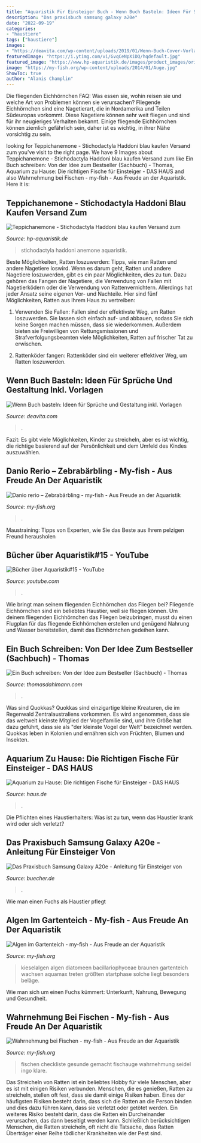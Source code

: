 ```yaml
---
title: "Aquaristik Für Einsteiger Buch - Wenn Buch Basteln: Ideen Für Sprüche Und Gestaltung Inkl. Vorlagen"
description: "Das praxisbuch samsung galaxy a20e"
date: "2022-09-19"
categories:
- "haustiere"
tags: ["haustiere"]
images:
- "https://deavita.com/wp-content/uploads/2019/01/Wenn-Buch-Cover-Vorlage-Ideen-basteln.jpg"
featuredImage: "https://i.ytimg.com/vi/GvqCeNpXiDQ/hqdefault.jpg"
featured_image: "https://www.hp-aquaristik.de/images/product_images/original_images/teppichanemone_stichodactyla_haddoni_blau_1.jpg"
image: "https://my-fish.org/wp-content/uploads/2014/01/Auge.jpg"
ShowToc: true
author: "Alanis Champlin"
---
```



Die fliegenden Eichhörnchen FAQ: Was essen sie, wohin reisen sie und welche Art von Problemen können sie verursachen?
Fliegende Eichhörnchen sind eine Nagetierart, die in Nordamerika und Teilen Südeuropas vorkommt. Diese Nagetiere können sehr weit fliegen und sind für ihr neugieriges Verhalten bekannt. Einige fliegende Eichhörnchen können ziemlich gefährlich sein, daher ist es wichtig, in ihrer Nähe vorsichtig zu sein.

	

		
looking for Teppichanemone - Stichodactyla Haddoni blau kaufen Versand zum you've visit to the right page. We have 9 Images about Teppichanemone - Stichodactyla Haddoni blau kaufen Versand zum like Ein Buch schreiben: Von der Idee zum Bestseller (Sachbuch) - Thomas, Aquarium zu Hause: Die richtigen Fische für Einsteiger - DAS HAUS and also Wahrnehmung bei Fischen - my-fish - Aus Freude an der Aquaristik. Here it is:
		
    
## Teppichanemone - Stichodactyla Haddoni Blau Kaufen Versand Zum

<img loading=lazy src="https://www.hp-aquaristik.de/images/product_images/original_images/teppichanemone_stichodactyla_haddoni_blau_1.jpg" onerror="this.onerror=null;this.src='https://tse3.mm.bing.net/th?id=OIP.Eqrvs1uBbPO1WZe3xEHhfgHaFj&amp;pid=15.1';" alt="Teppichanemone - Stichodactyla Haddoni blau kaufen Versand zum">

_Source: hp-aquaristik.de_

>stichodactyla haddoni anemone aquaristik. 

	

Beste Möglichkeiten, Ratten loszuwerden: Tipps, wie man Ratten und andere Nagetiere loswird.
Wenn es darum geht, Ratten und andere Nagetiere loszuwerden, gibt es ein paar Möglichkeiten, dies zu tun. Dazu gehören das Fangen der Nagetiere, die Verwendung von Fallen mit Nagetierködern oder die Verwendung von Rattenvernichtern. Allerdings hat jeder Ansatz seine eigenen Vor- und Nachteile. Hier sind fünf Möglichkeiten, Ratten aus Ihrem Haus zu vertreiben:
1) Verwenden Sie Fallen: Fallen sind der effektivste Weg, um Ratten loszuwerden. Sie lassen sich einfach auf- und abbauen, sodass Sie sich keine Sorgen machen müssen, dass sie wiederkommen. Außerdem bieten sie Freiwilligen von Rettungsmissionen und Strafverfolgungsbeamten viele Möglichkeiten, Ratten auf frischer Tat zu erwischen.

2) Rattenköder fangen: Rattenköder sind ein weiterer effektiver Weg, um Ratten loszuwerden.

    
## Wenn Buch Basteln: Ideen Für Sprüche Und Gestaltung Inkl. Vorlagen

<img loading=lazy src="https://deavita.com/wp-content/uploads/2019/01/Wenn-Buch-Cover-Vorlage-Ideen-basteln.jpg" onerror="this.onerror=null;this.src='https://tse4.mm.bing.net/th?id=OIP.GyGAVQTe5qYLSZANAcLAigHaHa&amp;pid=15.1';" alt="Wenn Buch basteln: Ideen für Sprüche und Gestaltung inkl. Vorlagen">

_Source: deavita.com_

>. 

	

Fazit: Es gibt viele Möglichkeiten, Kinder zu streicheln, aber es ist wichtig, die richtige basierend auf der Persönlichkeit und dem Umfeld des Kindes auszuwählen.

    
## Danio Rerio – Zebrabärbling - My-fish - Aus Freude An Der Aquaristik

<img loading=lazy src="https://my-fish.org/wp-content/uploads/2016/05/Danio-rerio-weiß.jpg" onerror="this.onerror=null;this.src='https://tse3.mm.bing.net/th?id=OIP.w1Oa_rhdHpno0fg0szr9LQHaFj&amp;pid=15.1';" alt="Danio rerio – Zebrabärbling - my-fish - Aus Freude an der Aquaristik">

_Source: my-fish.org_

>. 

	

Maustraining: Tipps von Experten, wie Sie das Beste aus Ihrem pelzigen Freund herausholen

    
## Bücher über Aquaristik#15 - YouTube

<img loading=lazy src="https://i.ytimg.com/vi/GvqCeNpXiDQ/hqdefault.jpg" onerror="this.onerror=null;this.src='https://tse4.mm.bing.net/th?id=OIP.xy1fSM19wMIX1NBF4OzudwHaFj&amp;pid=15.1';" alt="Bücher über Aquaristik#15 - YouTube">

_Source: youtube.com_

>. 

	

Wie bringt man seinem fliegenden Eichhörnchen das Fliegen bei?
Fliegende Eichhörnchen sind ein beliebtes Haustier, weil sie fliegen können. Um deinem fliegenden Eichhörnchen das Fliegen beizubringen, musst du einen Flugplan für das fliegende Eichhörnchen erstellen und genügend Nahrung und Wasser bereitstellen, damit das Eichhörnchen gedeihen kann.

    
## Ein Buch Schreiben: Von Der Idee Zum Bestseller (Sachbuch) - Thomas

<img loading=lazy src="https://thomasdahlmann.com/wp-content/uploads/2019/07/buch_schreiben.jpg" onerror="this.onerror=null;this.src='https://tse1.mm.bing.net/th?id=OIP.IeWTPI0tmM21kMa7Zo22jwHaE8&amp;pid=15.1';" alt="Ein Buch schreiben: Von der Idee zum Bestseller (Sachbuch) - Thomas">

_Source: thomasdahlmann.com_

>. 

	

Was sind Quokkas?
Quokkas sind einzigartige kleine Kreaturen, die im Regenwald Zentralaustraliens vorkommen. Es wird angenommen, dass sie das weltweit kleinste Mitglied der Vogelfamilie sind, und ihre Größe hat dazu geführt, dass sie als "der kleinste Vogel der Welt" bezeichnet werden. Quokkas leben in Kolonien und ernähren sich von Früchten, Blumen und Insekten.

    
## Aquarium Zu Hause: Die Richtigen Fische Für Einsteiger - DAS HAUS

<img loading=lazy src="https://www.haus.de/sites/default/files/styles/facebook/public/2018-06/1aquarium-istock-gregory_dubus-672436474.jpg?h=07d74895&amp;itok=CmTgTZ8k" onerror="this.onerror=null;this.src='https://tse3.mm.bing.net/th?id=OIP.9On1zIZOtQ8aqnQ2vqrDzAHaD4&amp;pid=15.1';" alt="Aquarium zu Hause: Die richtigen Fische für Einsteiger - DAS HAUS">

_Source: haus.de_

>. 

	

Die Pflichten eines Haustierhalters: Was ist zu tun, wenn das Haustier krank wird oder sich verletzt?

    
## Das Praxisbuch Samsung Galaxy A20e - Anleitung Für Einsteiger Von

<img loading=lazy src="https://bilder.buecher.de/produkte/56/56873/56873676z.jpg" onerror="this.onerror=null;this.src='https://tse4.mm.bing.net/th?id=OIP.SmstwqijlsuMEeWmR5JeNQAAAA&amp;pid=15.1';" alt="Das Praxisbuch Samsung Galaxy A20e - Anleitung für Einsteiger von">

_Source: buecher.de_

>. 

	

Wie man einen Fuchs als Haustier pflegt

    
## Algen Im Gartenteich - My-fish - Aus Freude An Der Aquaristik

<img loading=lazy src="https://my-fish.org/wp-content/uploads/2013/03/Kieselalgen.jpg" onerror="this.onerror=null;this.src='https://tse4.mm.bing.net/th?id=OIP.hIpyj2ROoOeUQIDhIcFWjQHaEv&amp;pid=15.1';" alt="Algen im Gartenteich - my-fish - Aus Freude an der Aquaristik">

_Source: my-fish.org_

>kieselalgen algen diatomeen bacillariophyceae braunen gartenteich wachsen aquamax treten größten startphase solche liegt besonders beläge. 

	

Wie man sich um einen Fuchs kümmert: Unterkunft, Nahrung, Bewegung und Gesundheit.

    
## Wahrnehmung Bei Fischen - My-fish - Aus Freude An Der Aquaristik

<img loading=lazy src="https://my-fish.org/wp-content/uploads/2014/01/Auge.jpg" onerror="this.onerror=null;this.src='https://tse3.mm.bing.net/th?id=OIP.tWSlUDwzDrYB58jyu8vvkgHaE8&amp;pid=15.1';" alt="Wahrnehmung bei Fischen - my-fish - Aus Freude an der Aquaristik">

_Source: my-fish.org_

>fischen checkliste gesunde gemacht fischauge wahrnehmung seidel ingo klare. 

	

Das Streicheln von Ratten ist ein beliebtes Hobby für viele Menschen, aber es ist mit einigen Risiken verbunden.
Menschen, die es genießen, Ratten zu streicheln, stellen oft fest, dass sie damit einige Risiken haben. Eines der häufigsten Risiken besteht darin, dass sich die Ratten an die Person binden und dies dazu führen kann, dass sie verletzt oder getötet werden. Ein weiteres Risiko besteht darin, dass die Ratten ein Durcheinander verursachen, das dann beseitigt werden kann. Schließlich berücksichtigen Menschen, die Ratten streicheln, oft nicht die Tatsache, dass Ratten Überträger einer Reihe tödlicher Krankheiten wie der Pest sind.

